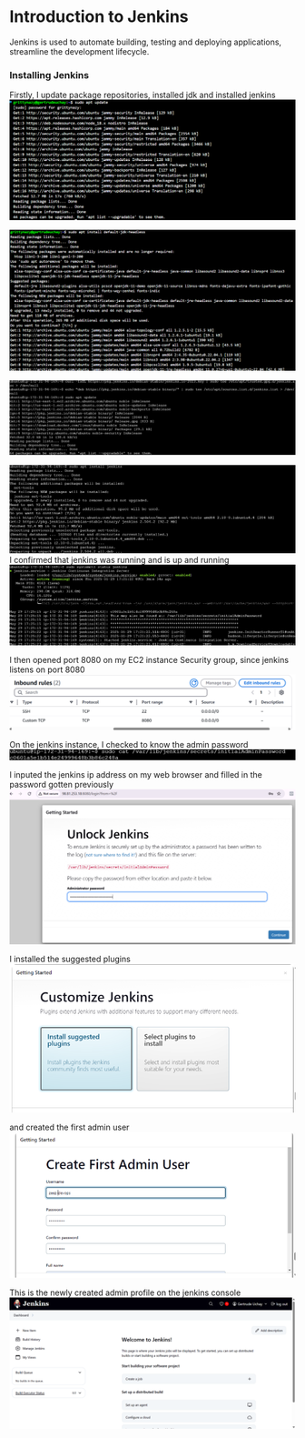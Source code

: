 # Introduction to Jenkins
Jenkins is used to automate building, testing and deploying applications, streamline the development lifecycle.

### Installing Jenkins
Firstly, I update package repositories, installed jdk and installed jenkins
![](./1.png)

![](./2.png)

![](./3.png)

![](./4.png)
 I confirmed that jenkins was running and is up and running
![](./5.png)

I then opened port 8080 on my EC2 instance Security group, since jenkins listens on port 8080
![](./6.png)

On the jenkins instance, I checked to know the admin password
![](./7.png)

I inputed the jenkins ip address on my web browser and filled in the password gotten previously
![](./8.png)

I installed the suggested plugins
![](./8a.png)

and created the first admin user
![](./8b.png)

This is the newly created admin profile on the jenkins console
![](./9.png)
